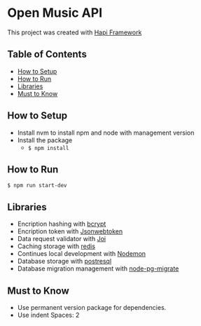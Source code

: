 # Open Music API
This project was created with [Hapi Framework](https://hapi.dev/)

## Table of Contents
* [How to Setup](#how-to-run)
* [How to Run](#how-to-run)
* [Libraries](#libraries)
* [Must to Know](#must-to-know)

## How to Setup
* Install nvm to install npm and node with management version
* Install the package
  - ` $ npm install `

## How to Run
` $ npm run start-dev `

## Libraries
* Encription hashing with [bcrypt](https://github.com/kelektiv/node.bcrypt.js#readme)
* Encription token with [Jsonwebtoken](https://github.com/auth0/node-jsonwebtoken#readme)
* Data request validator with [Joi](https://joi.dev/)
* Caching storage with [redis](https://redis.io/)
* Continues local development with [Nodemon](https://nodemon.io/)
* Database storage with [postresql](https://www.postgresql.org/)
* Database migration management with [node-pg-migrate](https://github.com/salsita/node-pg-migrate)

## Must to Know
* Use permanent version package for dependencies. 
* Use indent Spaces: 2
